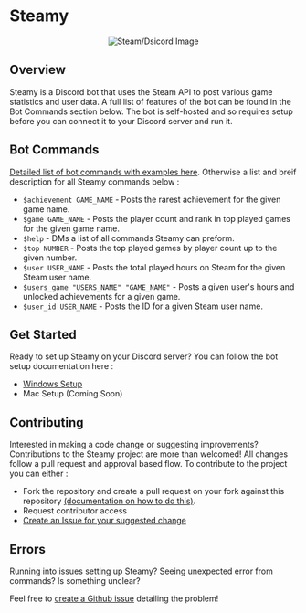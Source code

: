 # Steamy

<p align="center">
  <img src= https://user-images.githubusercontent.com/14614633/151686740-e5824db3-89a0-4300-9c7e-1607a7fabfe4.jpg alt="Steam/Dsicord Image"/>
</p>


## Overview
Steamy is a Discord bot that uses the Steam API to post various game statistics and user data.  A full list of features of the bot can be found in the Bot Commands section below. The bot is self-hosted and so requires setup before you can connect it to your Discord server and run it.  

## Bot Commands
[Detailed list of bot commands with examples here](https://github.com/JDGiardino/Steamy/wiki/Bot-Commands). Otherwise a list and breif description for all Steamy commands below :
- `$achievement GAME_NAME` - Posts the rarest achievement for the given game name.
- `$game GAME_NAME` - Posts the player count and rank in top played games for the given game name.
- `$help` - DMs a list of all commands Steamy can preform. 
- `$top NUMBER` - Posts the top played games by player count up to the given number.
- `$user USER_NAME` - Posts the total played hours on Steam for the given Steam user name.
- `$users_game "USERS_NAME" "GAME_NAME"` - Posts a given user's hours and unlocked achievements for a given game.
- `$user_id USER_NAME` - Posts the ID for a given Steam user name.

## Get Started  
Ready to set up Steamy on your Discord server?  You can follow the bot setup documentation here :
* [Windows Setup](https://github.com/JDGiardino/Steamy/wiki/Bot-Setup-(Windows))
* Mac Setup (Coming Soon)

## Contributing
Interested in making a code change or suggesting improvements?  Contributions to the Steamy project are more than welcomed!  All changes follow a pull request and approval based flow.  To contribute to the project you can either :
* Fork the repository and create a pull request on your fork against this repository [(documentation on how to do this)](https://kbroman.org/github_tutorial/pages/fork.html).
* Request contributor access 
* [Create an Issue for your suggested change](https://github.com/JDGiardino/Steamy/issues)

## Errors
Running into issues setting up Steamy?  Seeing unexpected error from commands?  Is something unclear?  

Feel free to [create a Github issue](https://github.com/JDGiardino/Steamy/issues) detailing the problem!
